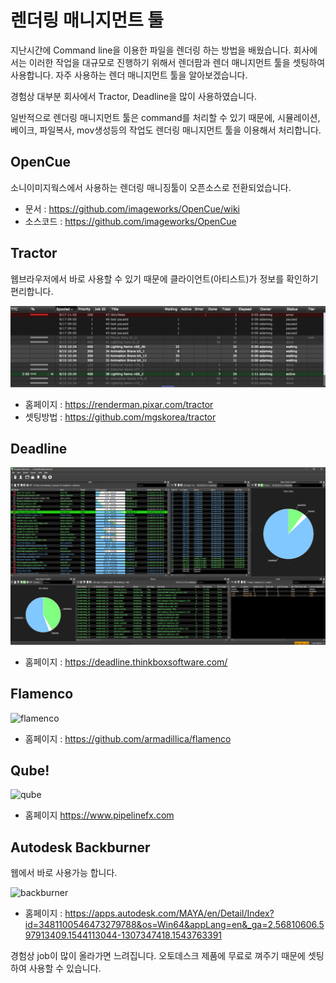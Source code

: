 # 렌더링 매니지먼트 툴
지난시간에 Command line을 이용한 파일을 렌더링 하는 방법을 배웠습니다.
회사에서는 이러한 작업을 대규모로 진행하기 위해서 렌더팜과 렌더 매니지먼트 툴을 셋팅하여 사용합니다. 자주 사용하는 렌더 매니지먼트 툴을 알아보겠습니다.

경험상 대부분 회사에서 Tractor, Deadline을 많이 사용하였습니다.

일반적으로 렌더링 매니지먼트 툴은 command를 처리할 수 있기 때문에, 시뮬레이션, 베이크, 파일복사, mov생성등의 작업도 렌더링 매니지먼트 툴을 이용해서 처리합니다.

## OpenCue
소니이미지웍스에서 사용하는 렌더링 매니징툴이 오픈소스로 전환되었습니다.
- 문서 : https://github.com/imageworks/OpenCue/wiki
- 소스코드 : https://github.com/imageworks/OpenCue

## Tractor
웹브라우저에서 바로 사용할 수 있기 때문에 클라이언트(아티스트)가 정보를 확인하기 편리합니다.

![tractor](../figures/tractor.png)

- 홈페이지 : https://renderman.pixar.com/tractor
- 셋팅방법 : https://github.com/mgskorea/tractor

## Deadline
![deadline_img](../figures/deadline.png)
- 홈페이지 : https://deadline.thinkboxsoftware.com/

## Flamenco
![flamenco](https://media.blendernation.com/wp-content/uploads/2017/09/flamenco_2017_02_01.jpg)
- 홈페이지 : https://github.com/armadillica/flamenco

## Qube!
![qube](http://ww1.prweb.com/prfiles/2016/01/18/13170729/New%20ArtistView%20UI_Monitoring_LittleCubes.jpg)
- 홈페이지 https://www.pipelinefx.com

## Autodesk Backburner
웹에서 바로 사용가능 합니다.

![backburner](https://s3-us-west-1.amazonaws.com/help.autodesk.com/sfdcarticles/img/0EM3A000000EEhW)

- 홈페이지 : https://apps.autodesk.com/MAYA/en/Detail/Index?id=3481100546473279788&os=Win64&appLang=en&_ga=2.56810606.597913409.1544113044-1307347418.1543763391

경험상 job이 많이 올라가면 느려집니다.
오토데스크 제품에 무료로 껴주기 때문에 셋팅하여 사용할 수 있습니다.
